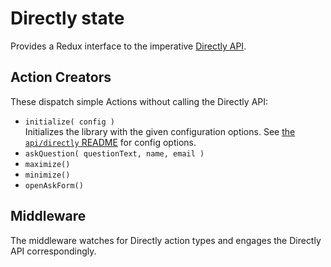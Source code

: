 Directly state
==============

Provides a Redux interface to the imperative [Directly API](../../api/directly).

## Action Creators
These dispatch simple Actions without calling the Directly API:

* `initialize( config )`  
  Initializes the library with the given configuration options. See [the `api/directly`
  README](../../api/directly) for config options.
* `askQuestion( questionText, name, email )`
* `maximize()`
* `minimize()`
* `openAskForm()`

## Middleware
The middleware watches for Directly action types and engages the Directly API correspondingly.

